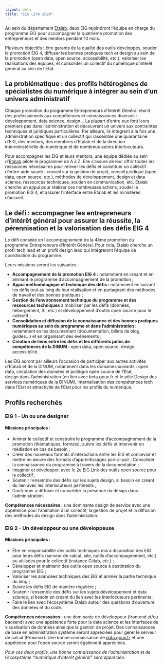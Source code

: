 ```yaml
---
layout: defi
title: "EIG Link 2020"
---
```


Au sein du département [Etalab](https://etalab.gouv.fr), deux EIG rejoindront l’équipe en charge du programme EIG pour accompagner la quatrième promotion des entrepreneurs et des mentors pendant 10 mois.

Plusieurs objectifs : être garants de la qualité des outils développés, souder la promotion EIG 4, diffuser les bonnes pratiques tech et design au sein de la promotion (open data, open source, accessibilité, etc.), valoriser les réalisations des équipes, et consolider un collectif du numérique d’intérêt général au sein de l’Etat.

## La problématique : des profils hétérogènes de spécialistes du numérique à intégrer au sein d’un univers administratif

Chaque promotion du programme Entrepreneurs d’Intérêt Général réunit des professionnels aux compétences et connaissances diverses : développement, data science, design… La plupart d’entre eux font leurs premiers pas dans l’administration et découvrent un univers aux contraintes techniques et juridiques particulières. Par ailleurs, ils intègrent à la fois une administration spécifique et un collectif qui rassemble une quarantaine d’EIG, des mentors, des membres d’Etalab et de la direction interministérielle du numérique et de nombreux autres interlocuteurs.

Pour accompagner les EIG et leurs mentors, une équipe dédiée au sein d’[Etalab](https://etalab.gouv.fr) pilote le programme de A à Z. Elle s’assure de leur offrir toutes les ressources nécessaires pour relever les défis et constituer un collectif d’entre-aide soudé : conseil sur la gestion de projet, conseil juridique (open data, open source, etc.), méthodes de développement, design et data science, ressources techniques, soutien en communication, etc.
Etalab cherche un appui pour réaliser ces nombreuses actions, souder la promotion EIG 4, et assurer l’interface entre Etalab et les ministères d’accueil.

## Le défi : accompagner les entrepreneurs d’intérêt général pour assurer la réussite, la pérennisation et la valorisation des défis EIG 4 

Le défi consiste en l’accompagnement de la 4ème promotion du programme Entrepreneurs d’Intérêt Général. Pour cela, Etalab cherche un profil tech lead et un profil design lead qui intégreront l’équipe de coordination du programme. 

Leurs missions seront les suivantes :
- **Accompagnement de la promotion EIG 4 :** notamment en créant et en animant le programme d’accompagnement de la promotion ;
- **Appui méthodologique et technique des défis :** notamment en suivant les défis tout au long de leur réalisation et en partageant des méthodes de travail et des bonnes pratiques ;
- **Gestion de l’environnement technique du programme et des ressources techniques** à mobiliser par les défis (données, hébergement, SI, etc.) et développement d’outils open source pour le collectif ;
- **Consolidation et diffusion de la connaissance et des bonnes pratiques numériques au sein du programme et dans l’administration :** notamment en les documentant (documentation, billets de blog, guides…) et en organisant des événements ; 
- **Création de liens entre les défis et les différents pôles de compétences de la DINUM :** open data, open source, design, accessibilité.

Les EIG auront par ailleurs l’occasion de participer aux autres activités d’Etalab et de la DINUM, notamment dans les domaines suivants : open data, circulation des données et politique open source de l’Etat, design dans l’administration (en lien avec beta.gouv.fr et le pôle Design des services numériques de la DINUM), internalisation des compétences tech dans l’Etat et attractivité de l’Etat pour les profils du numérique. 

## Profils recherchés
### EIG 1 – Un ou une designer
#### Missions principales :

- Animer le collectif et construire le programme d’accompagnement de la promotion (thématiques, formats), suivre les défis et intervenir en médiation en cas de besoin ; 
- Créer des nouveaux formats d’interactions entre les EIG et concevoir et mettre en œuvre des formats d’apprentissages pair-à-pair ;
Consolider la connaissance du programme à travers de la documentation ;
- Imaginer et développer, avec le 2e EIG Link des outils open source pour le collectif ;
- Soutenir l’ensemble des défis sur les sujets design, si besoin en créant du lien avec les interlocuteurs pertinents ;
- Contribuer à diffuser et consolider la présence du design dans l’administration.

**Compétences nécessaires :** une dominante design de service avec une appétence pour l’animation d’un collectif, la gestion de projet et la diffusion des méthodes du design dans l’administration.

### EIG 2 – Un développeur ou une développeuse
#### Missions principales :
- Être en responsabilité des outils techniques mis à disposition des EIG pour leurs défis (serveur de calcul, site, outils d’accompagnement, etc.) ou utilisées pour le collectif (instance Gitlab, etc.) ;
- Développer et maintenir des outils open source à destination du programme EIG ;
- Valoriser les avancées techniques des EIG et animer la partie technique du blog ;
- Suivre les défis EIG de manière régulière ;
- Soutenir l’ensemble des défis sur les sujets développement et data science, si besoin en créant du lien avec les interlocuteurs pertinents ;
- Faire le lien avec l’écosystème Etalab autour des questions d’ouverture des données et du code.

**Compétences nécessaires :** une dominante de développeur (frontend et/ou backend) avec une appétence forte pour la data science et les interfaces de visualisation de données ainsi que la gestion de projet. Des connaissances de base en administration système seront appréciées pour gérer le serveur de calcul (Proxmox). Une bonne connaissance de [data.gouv.fr](https://www.data.gouv.fr) et une appétence pour l’open source seront également appréciées. 

_Pour ces deux profils, une bonne connaissance de l’administration et de l’écosystème “numérique d’intérêt général” sera appréciée._
